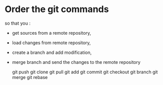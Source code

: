 # Order the git commands 

so that you :
- get sources from a remote repository,
- load changes from remote repository,
- create a branch and add modification,
- merge branch and send the changes to the remote repository

  git push
  git clone
  git pull
  git add
  git commit
  git checkout
  git branch
  git merge
  git rebase